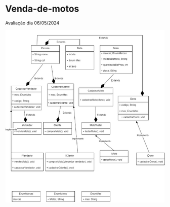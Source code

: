# Venda-de-motos
Avaliação dia 06/05/2024

<img src="VendaMotos\src\br\com\catolicapb\assets\Venda de motos.jpg">
